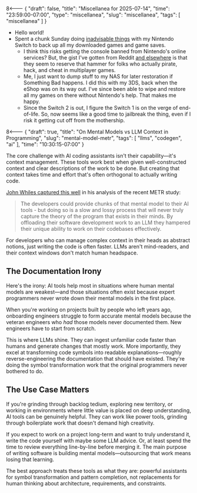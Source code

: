8<--- { "draft": false, "title": "Miscellanea for 2025-07-14", "time": "23:59:00-07:00", "type": "miscellanea", "slug": "miscellanea", "tags": [ "miscellanea" ] }

- Hello world!
- Spent a chunk Sunday doing [inadvisable things](https://switch.hacks.guide/) with my Nintendo Switch to back up all my downloaded games and game saves.
	- I think this risks getting the console banned from Nintendo's online services? But, the gist I've gotten from Reddit [and elsewhere](https://nx.eiphax.tech/ban.html) is that they seem to reserve that hammer for folks who actually pirate, hack, and cheat in multiplayer games.
	- Me, I just want to dump stuff to my NAS for later restoration if Something Bad happens. I did this with my 3DS, back when the eShop was on its way out. I've since been able to wipe and restore all my games on there without Nintendo's help. That makes me happy.
	- Since the Switch 2 is out, I figure the Switch 1 is on the verge of end-of-life. So, now seems like a good time to jailbreak the thing, even if I risk it getting cut off from the mothership.

8<--- { "draft": true, "title": "On Mental Models vs LLM Context in Programming", "slug": "mental-model-metr", "tags": [ "llms", "codegen", "ai" ], "time": "10:30:15-07:00" }

The core challenge with AI coding assistants isn't their capability—it's context management. These tools work best when given well-constructed context and clear descriptions of the work to be done. But creating that context takes time and effort that's often orthogonal to actually writing code.

[John Whiles captured this well](https://johnwhiles.com/posts/mental-models-vs-ai-tools) in his analysis of the recent METR study:

> The developers could provide chunks of that mental model to their AI tools - but doing so is a slow and lossy process that will never truly capture the theory of the program that exists in their minds. By offloading their software development work to an LLM they hampered their unique ability to work on their codebases effectively.

For developers who can manage complex context in their heads as abstract notions, just writing the code is often faster. LLMs aren't mind-readers, and their context windows don't match human headspace.

## The Documentation Irony

Here's the irony: AI tools help most in situations where human mental models are weakest—and those situations often exist because expert programmers never wrote down their mental models in the first place.

When you're working on projects built by people who left years ago, onboarding engineers struggle to form accurate mental models because the veteran engineers who _had_ those models never documented them. New engineers have to start from scratch.

This is where LLMs shine. They can ingest unfamiliar code faster than humans and generate changes that mostly work. More importantly, they excel at transforming code symbols into readable explanations—roughly reverse-engineering the documentation that should have existed. They're doing the symbol transformation work that the original programmers never bothered to do.

## The Use Case Matters

If you're grinding through backlog tedium, exploring new territory, or working in environments where little value is placed on deep understanding, AI tools can be genuinely helpful. They can work like power tools, grinding through boilerplate work that doesn't demand high creativity.

If you expect to work on a project long-term and want to truly understand it, write the code yourself with maybe some LLM advice. Or, at least spend the time to review everything line-by-line before merging it. The main purpose of writing software is building mental models—outsourcing that work means losing that learning.

The best approach treats these tools as what they are: powerful assistants for symbol transformation and pattern completion, not replacements for human thinking about architecture, requirements, and constraints.